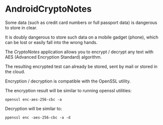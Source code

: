 # AndroidCryptoNotes
Some data (such as credit card numbers or full passport data) is dangerous to store in clear.

It is doubly dangerous to store such data on a mobile gadget (phone), which can be lost or easily fall into the wrong hands.

The *CryptoNotes* application allows you to encrypt / decrypt any text with AES (Advanced Encryption Standard) algorithm.

The resulting encrypted test can already be stored, sent by mail or stored in the cloud.

Encryption / decryption is compatible with the OpenSSL utility. 

The encryption result will be similar to running openssl utilities:
```shell
openssl enc-aes-256-cbc -a
```

Decryption will be similar to:
```shell
ppenssl enc -aes-256-cbc -a -d
```
